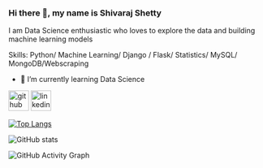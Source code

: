 ### Hi there 👋, my name is Shivaraj Shetty


I am Data Science enthusiastic who loves to explore the data and building machine learning models

Skills: Python/ Machine Learning/ Django / Flask/ Statistics/ MySQL/ MongoDB/Webscraping 

- 🌱 I’m currently learning Data Science 


[<img src='https://cdn.jsdelivr.net/npm/simple-icons@3.0.1/icons/github.svg' alt='github' height='40'>](https://github.com/shiva9611)  [<img src='https://cdn.jsdelivr.net/npm/simple-icons@3.0.1/icons/linkedin.svg' alt='linkedin' height='40'>](https://www.linkedin.com/in/shivaraj-shetty-187670190/)  

[![Top Langs](https://github-readme-stats.vercel.app/api/top-langs/?username=shiva9611)](https://github.com/anuraghazra/github-readme-stats)

![GitHub stats](https://github-readme-stats.vercel.app/api?username=shiva9611&show_icons=true)  

![GitHub Activity Graph](https://activity-graph.herokuapp.com/graph?username=shiva9611)  


